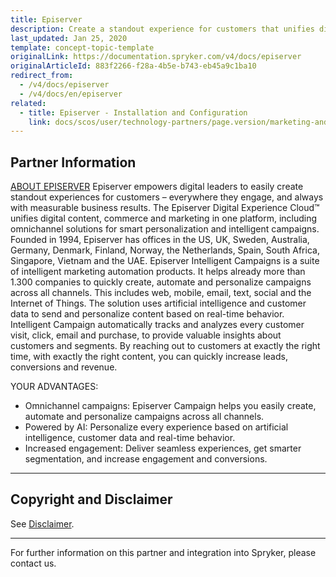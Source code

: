 ```yaml
---
title: Episerver
description: Create a standout experience for customers that unifies digital content, commerce, and marketing in one platform, including omnichannel solutions for smart personalization and intelligent campaigns by integrating Episerver into Spryker Commerce OS.
last_updated: Jan 25, 2020
template: concept-topic-template
originalLink: https://documentation.spryker.com/v4/docs/episerver
originalArticleId: 883f2266-f28a-4b5e-b743-eb45a9c1ba10
redirect_from:
  - /v4/docs/episerver
  - /v4/docs/en/episerver
related:
  - title: Episerver - Installation and Configuration
    link: docs/scos/user/technology-partners/page.version/marketing-and-conversion/customer-communication/episerver/installing-and-configuring-episerver.html
---
```


## Partner Information
[ABOUT EPISERVER](https://www.episerver.com/)
Episerver empowers digital leaders to easily create standout experiences for customers – everywhere they engage, and always with measurable business results. The Episerver Digital Experience Cloud™ unifies digital content, commerce and marketing in one platform, including omnichannel solutions for smart personalization and intelligent campaigns. Founded in 1994, Episerver has offices in the US, UK, Sweden, Australia, Germany, Denmark, Finland, Norway, the Netherlands, Spain, South Africa, Singapore, Vietnam and the UAE.
Episerver Intelligent Campaigns is a suite of intelligent marketing automation products. It helps already more than 1.300 companies to quickly create, automate and personalize campaigns across all channels. This includes web, mobile, email, text, social and the Internet of Things. The solution uses artificial intelligence and customer data to send and personalize content based on real-time behavior. Intelligent Campaign automatically tracks and analyzes every customer visit, click, email and purchase, to provide valuable insights about customers and segments. By reaching out to customers at exactly the right time, with exactly the right content, you can quickly increase leads, conversions and revenue.

YOUR ADVANTAGES:

* Omnichannel campaigns: Episerver Campaign helps you easily create, automate and personalize campaigns across all channels.
* Powered by AI: Personalize every experience based on artificial intelligence, customer data and real-time behavior.
* Increased engagement: Deliver seamless experiences, get smarter segmentation, and increase engagement and conversions.

---

## Copyright and Disclaimer

See [Disclaimer](https://github.com/spryker/spryker-documentation).

---
For further information on this partner and integration into Spryker, please contact us.

<div class="hubspot-form js-hubspot-form" data-portal-id="2770802" data-form-id="163e11fb-e833-4638-86ae-a2ca4b929a41" id="hubspot-1"></div>

